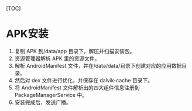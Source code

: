 [TOC]

# APK安装


1. 复制 APK 到/data/app 目录下，解压并扫描安装包。
2. 资源管理器解析 APK 里的资源文件。
3. 解析 AndroidManifest 文件，并在/data/data/目录下创建对应的应用数据目录。
4. 然后对 dex 文件进行优化，并保存在 dalvik-cache 目录下。
5. 将 AndroidManifest 文件解析出的四大组件信息注册到 PackageManagerService 中。
6. 安装完成后，发送广播。






